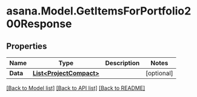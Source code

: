 
# asana.Model.GetItemsForPortfolio200Response

## Properties

Name | Type | Description | Notes
------------ | ------------- | ------------- | -------------
**Data** | [**List&lt;ProjectCompact&gt;**](ProjectCompact.md) |  | [optional] 

[[Back to Model list]](../README.md#documentation-for-models)
[[Back to API list]](../README.md#documentation-for-api-endpoints)
[[Back to README]](../README.md)


